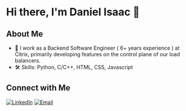 # Hi there, I'm Daniel Isaac 👋

## About Me
- 🌱 I work as a Backend Software Engineer ( 6+ years experience ) at Citrix, primarily developing features on the control plane of our load balancers.
- 🛠️ Skills: Python, C/C++, HTML, CSS, Javascript

## Connect with Me
<p>
<a href="https://www.linkedin.com/in/dannyi96/"><img alt="LinkedIn" src="https://img.shields.io/badge/LinkedIn-Daniel%20Isaac-blue?style=flat-square&logo=linkedin"></a>
<a href="mailto:danielbcbs2@gmail.com"><img alt="Email" src="https://img.shields.io/badge/Email-danielbcbs2@gmail.com-red?style=flat-square&logo=gmail"></a>
</p>
